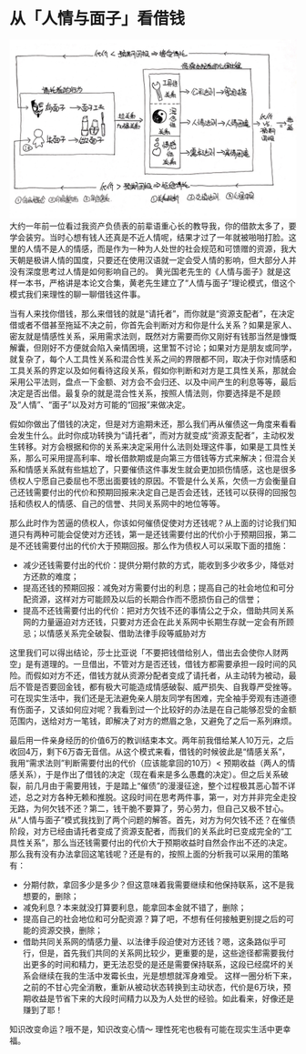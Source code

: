 # 从「人情与面子」看借钱

![](./review01.JPG)
大约一年前一位看过我资产负债表的前辈语重心长的教导我，你的借款太多了，要学会装穷。当时心想有钱人还真是不近人情呢，结果才过了一年就被啪啪打脸。这里的人情不是人的情感，而是作为一种为人处世的社会规范和可馈赠的资源，我大天朝是极讲人情的国度，只要还在使用汉语就一定会受人情的影响，但大部分人并没有深度思考过人情是如何影响自己的。 黄光国老先生的《人情与面子》就是这样一本书，严格讲是本论文合集，黄老先生建立了“人情与面子”理论模式，借这个模式我们来理性的聊一聊借钱这件事。

当有人来找你借钱，那么来借钱的就是“请托者”，而你就是“资源支配者”，在决定借或者不借甚至拖延不决之前，你首先会判断对方和你是什么关系？如果是家人、密友就是情感性关系，采用需求法则，既然对方需要而你又刚好有钱那当然是慷慨解囊，但刚好不方便就会陷入亲情困境，这里暂不讨论；如果对方是朋友或同学，就复杂了，每个人工具性关系和混合性关系之间的界限都不同，取决于你对情感和工具关系的界定以及如何看待这段关系，假如你判断和对方是工具性关系，那就会采用公平法则，盘点一下金额、对方会不会归还、以及中间产生的利息等等，最后决定是否出借。最复杂的就是混合性关系，按照人情法则，你要选择是不是顾及“人情”、“面子”以及对方可能的“回报”来做决定。

假如你做出了借钱的决定，但是对方逾期未还，那么我们再从催债这一角度来看看会发生什么。此时你成功转换为“请托者”，而对方就变成“资源支配者”，主动权发生转移。对方会根据和你的关系来决定采用什么法则处理这件事，如果是工具性关系，那么可采用提高利率、增长借款期或是向第三方借钱等方式来解决；但混合关系和情感关系就有些尴尬了，只要催债这件事发生就会更加损伤情感，这也是很多债权人宁愿自己委屈也不愿出面要钱的原因。不管是什么关系，欠债一方会衡量自己还钱需要付出的代价和预期回报来决定自己是否会还钱，还钱可以获得的回报包括和债权人的情感、自己的信誉、共同关系网中的地位等等。

那么此时作为苦逼的债权人，你该如何催债促使对方还钱呢？从上面的讨论我们知道只有两种可能会促使对方还钱，第一是还钱需要付出的代价小于预期回报，第二是不还钱需要付出的代价大于预期回报。那么作为债权人可以采取下面的措施：
* 减少还钱需要付出的代价：提供分期付款的方式，能收到多少收多少，降低对方还款的难度；
* 提高还钱的预期回报：减免对方需要付出的利息；提高自己的社会地位和可分配资源，这样对方可能顾及以后的长期合作而不愿损伤自己的信誉；
* 提高不还钱需要付出的代价：把对方欠钱不还的事情公之于众，借助共同关系网的力量逼迫对方还钱，只要对方还会在此关系网中长期生存就一定会有所顾忌；以情感关系完全破裂、借助法律手段等威胁对方

这里我们可以得出结论，莎士比亚说「不要把钱借给别人，借出去会使你人财两空」是有道理的。一旦借出，不管对方是否还钱，借钱方都需要承担一段时间的风险。而假如对方不还，借钱方就从资源分配者变成了请托者，从主动转为被动，最后不管是否要回金钱，都有极大可能造成情感破裂、威严损失、自我尊严受挫等。可在现实生活中，我们还是无法避免亲人朋友同学有困难，完全袖手旁观有违道德有伤面子，又该如何应对呢？我看到过一个比较好的办法是在自己能够忍受的金额范围内，送给对方一笔钱，即解决了对方的燃眉之急，又避免了之后一系列麻烦。

最后用一件亲身经历的价值6万的教训结束本文。两年前我借给某人10万元，之后收回4万，剩下6万杳无音信。从这个模式来看，借钱的时候彼此是“情感关系”，我用“需求法则”判断需要付出的代价（应该能拿回的10万）< 预期收益（两人的情感关系），于是作出了借钱的决定（现在看来是多么愚蠢的决定）。但之后关系破裂，前几月由于需要用钱，于是踏上“催债”的漫漫征途，整个过程极其恶心暂不详述，总之对方各种无赖和推脱。这段时间在思考两件事，第一，对方并非完全走投无路，为何欠钱不还？第二，钱干脆不要算了，劳心劳力，但自己又极不甘心。从“人情与面子”模式我找到了两个问题的解答。首先，对方为何欠钱不还？在催债阶段，对方已经由请托者变成了资源支配者，而我们的关系此时已变成完全的“工具性关系”，那么当还钱需要付出的代价大于预期收益时自然会作出不还的决定。那么我有没有办法拿回这笔钱呢？还是有的，按照上面的分析我可以采用的策略有：
* 分期付款，拿回多少是多少？但这意味着我需要继续和他保持联系，这不是我想要的，删除；
* 减免利息？本来就没打算要利息，能拿回本金就不错了，删除；
* 提高自己的社会地位和可分配资源？算了吧，不想有任何接触更别提之后的可能的资源交换，删除；
* 借助共同关系网的情感力量、以法律手段迫使对方还钱？嗯，这条路似乎可行，但是，首先我们共同的关系网比较少，更重要的是，这些途径都需要我付出更多的时间和精力，更无法忍受的是还是需要保持联系，这段已经腐坏的关系会继续在我的生活中发霉长虫，光是想想就浑身难受。
这样一圈分析下来，之前的不甘心完全消散，重新从被动状态转换到主动状态，代价是6万块，预期收益是节省下来的大段时间精力以及为人处世的经验。如此看来，好像还是赚到了耶！

知识改变命运？哦不是，知识改变心情～ 理性死宅也极有可能在现实生活中更幸福。